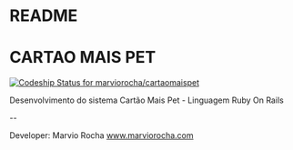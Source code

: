 # README

# CARTAO MAIS PET

[ ![Codeship Status for marviorocha/cartaomaispet](https://app.codeship.com/projects/d2d8ff30-c4b9-0136-39f1-7645be1793a8/status?branch=master)](https://app.codeship.com/projects/314189)

Desenvolvimento do sistema Cartão Mais Pet - Linguagem Ruby On Rails

--

Developer: Marvio Rocha www.marviorocha.com
